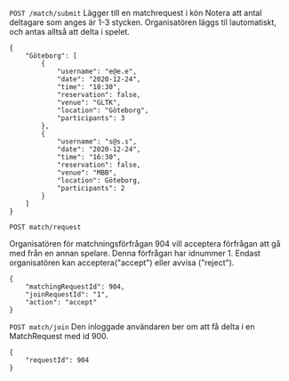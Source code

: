 `POST /match/submit` 
Lägger till en matchrequest i kön
Notera att antal deltagare som anges är 1-3 stycken. Organisatören läggs til lautomatiskt, och antas alltså att delta i spelet.

``` 
{
	"Göteborg": [
		{ 
			"username": "e@e.e",
			"date": "2020-12-24",
			"time": "18:30",
			"reservation": false,
			"venue": "GLTK",
            "location": "Göteborg",
			"participants": 3
		},
		{ 
			"username": "s@s.s",
			"date": "2020-12-24",
			"time": "16:30",
			"reservation": false,
			"venue": "MBB",
            "location": Göteborg,
			"participants": 2
		}
	]
}

``` 

`POST match/request`

Organisatören för matchningsförfrågan 904 vill acceptera förfrågan att gå med från en annan
spelare. Denna förfrågan har idnummer 1. Endast organisatören kan acceptera("accept") eller avvisa ("reject").

```
{
	"matchingRequestId": 904,
	"joinRequestId": "1",
	"action": "accept"
}
```


`POST match/join`
Den inloggade användaren ber om att få delta i en MatchRequest med id 900.

```
{
	"requestId": 904
}
```

